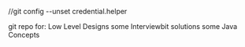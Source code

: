 //git config --unset credential.helper

git repo for: 
	Low Level Designs
	some Interviewbit solutions
	some Java Concepts

